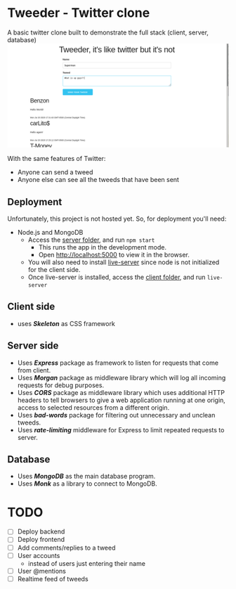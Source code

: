 # Tweeder - Twitter clone
A basic twitter clone built to demonstrate the full stack (client, server, database)
![Tweeder sample](https://github.com/carrliitos/TwitterClone/blob/master/sample.png)

With the same features of Twitter:
 - Anyone can send a tweed
 - Anyone else can see all the tweeds that have been sent

## Deployment
Unfortunately, this project is not hosted yet. So, for deployment you'll need:
- Node.js and MongoDB
	- Access the [server folder](https://github.com/carrliitos/TwitterClone/tree/master/server), and run `npm start`
		- This runs the app in the development mode. 
		- Open [http://localhost:5000](http://localhost:5000) to view it in the browser.
	- You will also need to install [live-server](https://www.npmjs.com/package/live-server) since node is not initialized for the client side.
	- Once live-server is installed, access the [client folder](https://github.com/carrliitos/TwitterClone/tree/master/client), and run `live-server`

## Client side
- uses ***Skeleton*** as CSS framework

## Server side
- Uses ***Express*** package as framework to listen for requests that come from client.
- Uses ***Morgan*** package as middleware library which will log all incoming requests for debug purposes.
- Uses ***CORS*** package as middleware library which uses additional HTTP headers to tell browsers to give a web application running at one origin, access to selected resources from a different origin.
- Uses ***bad-words*** package for filtering out unnecessary and unclean tweeds.
- Uses ***rate-limiting*** middleware for Express to limit repeated requests to server.

## Database
- Uses ***MongoDB*** as the main database program.
- Uses ***Monk*** as a library to connect to MongoDB.

# TODO
- [ ] Deploy backend
- [ ] Deploy frontend
- [ ] Add comments/replies to a tweed
- [ ] User accounts
	- instead of users just entering their name
- [ ] User @mentions
- [ ] Realtime feed of tweeds
